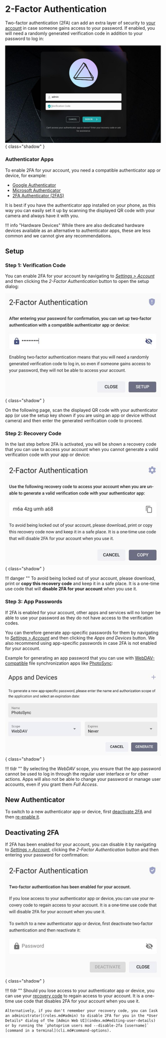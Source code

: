 # 2-Factor Authentication

Two-factor authentication (2FA) can add an extra layer of security to [your account](../settings/account.md) in case someone gains access to your password. If enabled, you will need a randomly generated verification code in addition to your password to log in:

![Screenshot](img/login-with-2fa.jpg){ class="shadow" }

### Authenticator Apps

To enable 2FA for your account, you need a compatible authenticator app or device, for example:

- [Google Authenticator](https://apps.apple.com/us/app/google-authenticator/id388497605)
- [Microsoft Authenticator](https://apps.apple.com/us/app/microsoft-authenticator/id983156458)
- [2FA Authenticator (2FAS)](https://apps.apple.com/us/app/2fa-authenticator-2fas/id1217793794)

It is best if you have the authenticator app installed on your phone, as this way you can easily set it up by scanning the displayed QR code with your camera and always have it with you.

!!! info "Hardware Devices"
    While there are also dedicated hardware devices available as an alternative to authenticator apps, these are less common and we cannot give any recommendations.

## Setup

### Step 1: Verification Code

You can enable 2FA for your account by navigating to [*Settings > Account*](../settings/account.md) and then clicking the *2-Factor Authentication* button to open the setup dialog:

![Screenshot](img/enable-2fa.jpg){ class="shadow" }

On the following page, scan the displayed QR code with your authenticator app (or use the setup key shown if you are using an app or device without camera) and then enter the generated verification code to proceed.

### Step 2: Recovery Code

In the last step before 2FA is activated, you will be shown a recovery code that you can use to access your account when you cannot generate a valid verification code with your app or device:

![Screenshot](img/recovery-code.jpg){ class="shadow" }

!!! danger ""
    To avoid being locked out of your account, please download, print or **copy this recovery code** and keep it in a safe place. It is a one-time use code that will **disable 2FA for your account** when you use it.

### Step 3: App Passwords

If 2FA is enabled for your account, other apps and services will no longer be able to use your password as they do not have access to the verification codes.

You can therefore generate app-specific passwords for them by navigating to [*Settings > Account*](../settings/account.md) and then clicking the *Apps and Devices* button. We also recommend using app-specific passwords in case 2FA is not enabled for your account.

Example for generating an app password that you can use with [WebDAV-compatible](../sync/webdav.md) file synchronization apps like [PhotoSync](../sync/mobile-devices.md):

![Screenshot](img/app-password.jpg){ class="shadow" }

!!! tldr ""
    By selecting the *WebDAV* scope, you ensure that the app password cannot be used to log in through the regular user interface or for other actions. Apps will also not be able to change your password or manage user accounts, even if you grant them *Full Access*.

## New Authenticator

To switch to a new authenticator app or device, first [deactivate 2FA](#deactivating-2fa) and then [re-enable it](#setup).

## Deactivating 2FA

If 2FA has been enabled for your account, you can disable it by navigating to [*Settings > Account*](../settings/account.md), clicking the *2-Factor Authentication* button and then entering your password for confirmation:

![Screenshot](img/disable-2fa.jpg){ class="shadow" }

!!! tldr ""
    Should you lose access to your authenticator app or device, you can use your [recovery code](#step-2-recovery-code) to regain access to your account. It is a one-time use code that disables 2FA for your account when you use it.

    Alternatively, if you don't remember your recovery code, you can [ask an administrator](roles.md#admin) to disable 2FA for you in the *User Details* dialog of the [Admin Web UI](index.md#editing-user-details) or by running the `photoprism users mod --disable-2fa [username]` [command in a terminal](cli.md#command-options).
